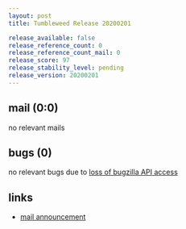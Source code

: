 ```yaml
---
layout: post
title: Tumbleweed Release 20200201

release_available: false
release_reference_count: 0
release_reference_count_mail: 0
release_score: 97
release_stability_level: pending
release_version: 20200201
---
```


## mail (0:0)

no relevant mails

## bugs (0)

<!--more-->

no relevant bugs due to [loss of bugzilla API access](https://bugzilla.opensuse.org/show_bug.cgi?id=1157722)



## links

- [mail announcement](https://lists.opensuse.org/opensuse-factory/2020-02/msg00019.html)
